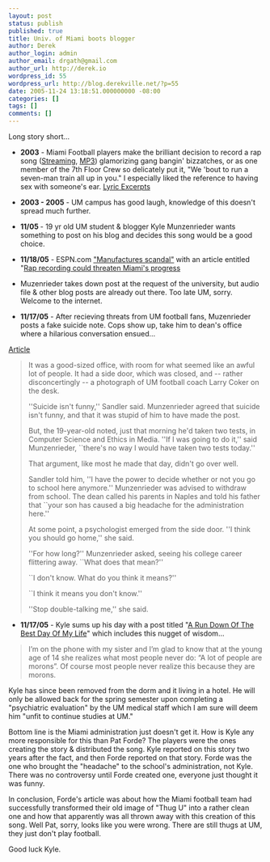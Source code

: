 ```yaml
---
layout: post
status: publish
published: true
title: Univ. of Miami boots blogger
author: Derek
author_login: admin
author_email: drgath@gmail.com
author_url: http://derek.io
wordpress_id: 55
wordpress_url: http://blog.derekville.net/?p=55
date: 2005-11-24 13:18:51.000000000 -08:00
categories: []
tags: []
comments: []
---
```

Long story short...
- <strong>2003</strong> - Miami Football players make the brilliant decision to record a rap song (<a href="http://media.putfile.com/7th-Floor-Crew" target="_blank">Streaming</a>, <a href="http://web.naplesnews.com/05/11/uofmiami111705.mp3">MP3</a>) glamorizing gang bangin' bizzatches, or as one member of the 7th Floor Crew so delicately put it, "We 'bout to run a seven-man train all up in you." I especially liked the reference to having sex with someone's ear.  <a href="http://www.bonitanews.com/news/2005/nov/18/explicit_content_warning_excerpts_7th_floor_crew_s/">Lyric Excerpts</a>

- <strong>2003 - 2005</strong> - UM campus has good laugh, knowledge of this doesn't spread much further.

- <strong>11/05 </strong>- 19 yr old UM student & blogger Kyle Munzenrieder wants something to post on his blog and decides this song would be a good choice.

- <strong>11/18/05</strong> - ESPN.com <a href="http://miamity.com/2005/diary/espncom-manages-to-manufacture-a-scandal/" target="_blank">"Manufactures scandal"</a> with an article entitled "<a href="http://sports.espn.go.com/espn/columns/story?columnist=forde_pat&id=2226626">Rap recording could threaten Miami's progress</a>

- Muzenrieder takes down post at the request of the university, but audio file & other blog posts are already out there.  Too late UM, sorry.  Welcome to the internet.

- <strong>11/17/05</strong> - After recieving threats from UM football fans, Muzenrieder posts a fake suicide note.  Cops show up, take him to dean's office where a hilarious conversation ensued...

<a href="http://www.miami.com/mld/miamiherald/news/breaking_news/13247630.htm" target="_blank">Article</a>
<blockquote>It was a good-sized office, with room for what seemed like an awful lot of people. It had a side door, which was closed, and -- rather disconcertingly -- a photograph of UM football coach Larry Coker on the desk.

''Suicide isn't funny,'' Sandler said. Munzenrieder agreed that suicide isn't funny, and that it was stupid of him to have made the post.

But, the 19-year-old noted, just that morning he'd taken two tests, in Computer Science and Ethics in Media. ''If I was going to do it,'' said Munzenrieder, ``there's no way I would have taken two tests today.''

That argument, like most he made that day, didn't go over well.

Sandler told him, ''I have the power to decide whether or not you go to school here anymore.'' Munzenrieder was advised to withdraw from school. The dean called his parents in Naples and told his father that ``your son has caused a big headache for the administration here.''

At some point, a psychologist emerged from the side door. ''I think you should go home,'' she said.

''For how long?'' Munzenrieder asked, seeing his college career flittering away. ``What does that mean?''

``I don't know. What do you think it means?''

``I think it means you don't know.''

''Stop double-talking me,'' she said.</blockquote>

- <strong>11/17/05</strong> - Kyle sums up his day with a post titled "<a href="http://miamity.com/2005/diary/a-run-down-of-the-best-day-of-my-life/">A Run Down Of The Best Day Of My Life</a>" which includes this nugget of wisdom...
<blockquote>
I’m on the phone with my sister and I’m glad to know that at the young age of 14 she realizes what most people never do: “A lot of people are morons”. Of course most people never realize this because they are morons.</blockquote>

Kyle has since been removed from the dorm and it living in a hotel.  He will only be allowed back for the spring semester upon completing a "psychiatric evaluation" by the UM medical staff which I am sure will deem him "unfit to continue studies at UM."

Bottom line is the Miami administration just doesn't get it.  How is Kyle any more responsible for this than Pat Forde?  The players were the ones creating the story & distributed the song.  Kyle reported on this story two years after the fact, and then Forde reported on that story.  Forde was the one who brought the "headache" to the school's administration, not Kyle.  There was no controversy until Forde created one, everyone just thought it was funny.

In conclusion, Forde's article was about how the Miami football team had successfully transformed their old image of "Thug U" into a rather clean one and how that apparently was all thrown away with this creation of this song.  Well Pat, sorry, looks like you were wrong.  There are still thugs at UM, they just don't play football.

Good luck Kyle.

